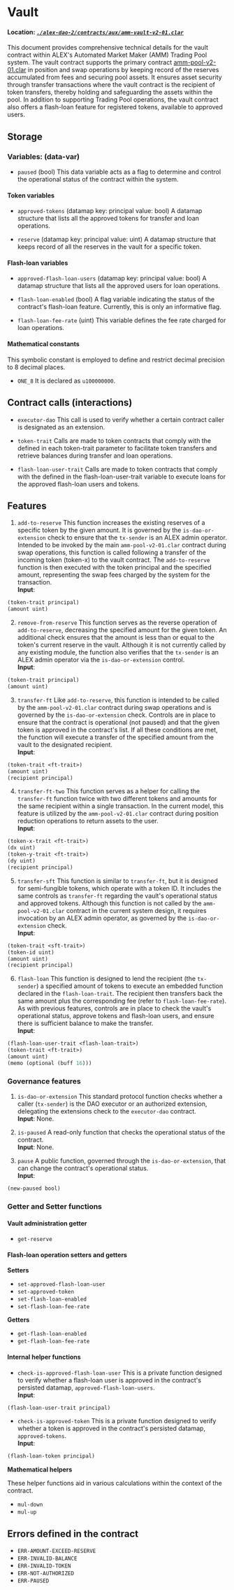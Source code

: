 # Vault

#### Location: [_`./alex-dao-2/contracts/aux/amm-vault-v2-01.clar`_](https://github.com/alexgo-io/alex-dao-2/blob/main/contracts/aux/amm-vault-v2-01.clar)

This document provides comprehensive technical details for the vault contract within ALEX's Automated Market Maker (AMM) Trading Pool system. The vault contract supports the primary contract [amm-pool-v2-01.clar](../amm-pool-v2-01.clar.md) in position and swap operations by keeping record of the reserves accumulated from fees and securing pool assets. It ensures asset security through transfer transactions where the vault contract is the recipient of token transfers, thereby holding and safeguarding the assets within the pool.
In addition to supporting Trading Pool operations, the vault contract also offers a flash-loan feature for registered tokens, available to approved users.

## Storage

### Variables: (data-var)

* `paused` (bool)
This data variable acts as a flag to determine and control the operational status of the contract within the system.

#### Token variables

* `approved-tokens` (datamap key: principal value: bool)
A datamap structure that lists all the approved tokens for transfer and loan operations.

* `reserve` (datamap key: principal value: uint)
A datamap structure that keeps record of all the reserves in the vault for a specific token.

#### Flash-loan variables

* `approved-flash-loan-users` (datamap key: principal value: bool)
A datamap structure that lists all the approved users for loan operations.

* `flash-loan-enabled` (bool)
A flag variable indicating the status of the contract's flash-loan feature. Currently, this is only an informative flag.

* `flash-loan-fee-rate` (uint)
This variable defines the fee rate charged for loan operations.

#### Mathematical constants

This symbolic constant is employed to define and restrict decimal precision to 8 decimal places.

* `ONE_8` It is declared as `u100000000`.

## Contract calls (interactions)

* `executor-dao` This call is used to verify whether a certain contract caller is designated as an extension.

* `token-trait` Calls are made to token contracts that comply with the <ft-trait> defined in each token-trait parameter to facilitate token transfers and retrieve balances during transfer and loan operations.

* `flash-loan-user-trait` Calls are made to token contracts that comply with the <flash-loan-trait> defined in the flash-loan-user-trait variable to execute loans for the approved flash-loan users and tokens.

## Features

1. `add-to-reserve` This function increases the existing reserves of a specific token by the given amount. It is governed by the `is-dao-or-extension` check to ensure that the `tx-sender` is an ALEX admin operator. Intended to be invoked by the main `amm-pool-v2-01.clar` contract during swap operations, this function is called following a transfer of the incoming token (token-x) to the vault contract. The `add-to-reserve` function is then executed with the token principal and the specified amount, representing the swap fees charged by the system for the transaction.\
**Input**:
```lisp
(token-trait principal)
(amount uint)
```

2. `remove-from-reserve` This function serves as the reverse operation of `add-to-reserve`, decreasing the specified amount for the given token. An additional check ensures that the amount is less than or equal to the token's current reserve in the vault.
Although it is not currently called by any existing module, the function also verifies that the `tx-sender` is an ALEX admin operator via the `is-dao-or-extension` control.\
**Input**:
```lisp
(token-trait principal)
(amount uint)
```

3. `transfer-ft` Like `add-to-reserve`, this function is intended to be called by the `amm-pool-v2-01.clar` contract during swap operations and is governed by the `is-dao-or-extension` check. Controls are in place to ensure that the contract is operational (not paused) and that the given token is approved in the contract's list.
If all these conditions are met, the function will execute a transfer of the specified amount from the vault to the designated recipient.\
**Input**:
```lisp
(token-trait <ft-trait>)
(amount uint)
(recipient principal)
```

4. `transfer-ft-two` This function serves as a helper for calling the `transfer-ft` function twice with two different tokens and amounts for the same recipient within a single transaction. In the current model, this feature is utilized by the `amm-pool-v2-01.clar` contract during position reduction operations to return assets to the user.\
**Input**:
```lisp
(token-x-trait <ft-trait>)
(dx uint)
(token-y-trait <ft-trait>)
(dy uint)
(recipient principal)
```

5. `transfer-sft` This function is similar to `transfer-ft`, but it is designed for semi-fungible tokens, which operate with a token ID. It includes the same controls as `transfer-ft` regarding the vault's operational status and approved tokens. Although this function is not called by the `amm-pool-v2-01.clar` contract in the current system design, it requires invocation by an ALEX admin operator, as governed by the `is-dao-or-extension` check.\
**Input**:
```lisp
(token-trait <sft-trait>)
(token-id uint)
(amount uint)
(recipient principal)
```

6. `flash-loan` This function is designed to lend the recipient (the `tx-sender`) a specified amount of tokens to execute an embedded function declared in the `flash-loan-trait`. The recipient then transfers back the same amount plus the corresponding fee (refer to `flash-loan-fee-rate`).
As with previous features, controls are in place to check the vault's operational status, approve tokens and flash-loan users, and ensure there is sufficient balance to make the transfer.\
**Input**:
```lisp
(flash-loan-user-trait <flash-loan-trait>)
(token-trait <ft-trait>)
(amount uint)
(memo (optional (buff 16)))
```

### Governance features

1. `is-dao-or-extension` This standard protocol function checks whether a caller (`tx-sender`) is the DAO executor or an authorized extension, delegating the extensions check to the `executor-dao` contract.\
**Input**:
None.

2. `is-paused` A read-only function that checks the operational status of the contract.\
**Input**:
None.

3. `pause` A public function, governed through the `is-dao-or-extension`, that can change the contract's operational status.\
**Input**:
```lisp
(new-paused bool)
```

### Getter and Setter functions

#### Vault administration getter
* `get-reserve`

#### Flash-loan operation setters and getters

**Setters**

* `set-approved-flash-loan-user`
* `set-approved-token`
* `set-flash-loan-enabled`
* `set-flash-loan-fee-rate`

**Getters**
* `get-flash-loan-enabled`
* `get-flash-loan-fee-rate`

#### Internal helper functions

* `check-is-approved-flash-loan-user` This is a private function designed to verify whether a flash-loan user is approved in the contract's persisted datamap, `approved-flash-loan-users`.\
**Input**:
```lisp
(flash-loan-user-trait principal)
```

* `check-is-approved-token` This is a private function designed to verify whether a token is approved in the contract's persisted datamap, `approved-tokens`.\
**Input**:
```lisp
(flash-loan-token principal)
```

**Mathematical helpers**

These helper functions aid in various calculations within the context of the contract.
* `mul-down`
* `mul-up`

## Errors defined in the contract

* `ERR-AMOUNT-EXCEED-RESERVE`
* `ERR-INVALID-BALANCE`
* `ERR-INVALID-TOKEN`
* `ERR-NOT-AUTHORIZED`
* `ERR-PAUSED`
